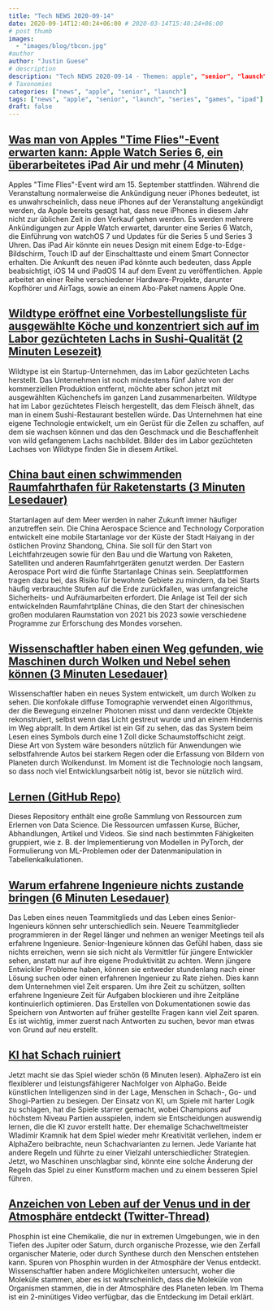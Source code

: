 ```yaml
---
title: "Tech NEWS 2020-09-14"
date: 2020-09-14T12:40:24+06:00 # 2020-03-14T15:40:24+06:00
# post thumb
images:
  - "images/blog/tbcon.jpg"
#author
author: "Justin Guese"
# description
description: "Tech NEWS 2020-09-14 - Themen: apple", "senior", "launch"
# Taxonomies
categories: ["news", "apple", "senior", "launch"]
tags: ["news", "apple", "senior", "launch", "series", "games", "ipad"]
draft: false
---
```


## [Was man von Apples "Time Flies"-Event erwarten kann: Apple Watch Series 6, ein überarbeitetes iPad Air und mehr (4 Minuten)](https://www.theverge.com/2020/9/13/21430669/apple-time-flies-event-watch-series-6-ipad-air-rumors/1/010001748c14f33b-a98a6340-c18c-43ba-83fe-100e28e9d761-000000/MEaFimPkG7n2Ry8yUL5IxgYGdDH-19UrGp3_ApS0IsQ=158)

 Apples "Time Flies"-Event wird am 15. September stattfinden. Während die Veranstaltung normalerweise die Ankündigung neuer iPhones bedeutet, ist es unwahrscheinlich, dass neue iPhones auf der Veranstaltung angekündigt werden, da Apple bereits gesagt hat, dass neue iPhones in diesem Jahr nicht zur üblichen Zeit in den Verkauf gehen werden. Es werden mehrere Ankündigungen zur Apple Watch erwartet, darunter eine Series 6 Watch, die Einführung von watchOS 7 und Updates für die Series 5 und Series 3 Uhren. Das iPad Air könnte ein neues Design mit einem Edge-to-Edge-Bildschirm, Touch ID auf der Einschalttaste und einem Smart Connector erhalten. Die Ankunft des neuen iPad könnte auch bedeuten, dass Apple beabsichtigt, iOS 14 und iPadOS 14 auf dem Event zu veröffentlichen. Apple arbeitet an einer Reihe verschiedener Hardware-Projekte, darunter Kopfhörer und AirTags, sowie an einem Abo-Paket namens Apple One.

## [Wildtype eröffnet eine Vorbestellungsliste für ausgewählte Köche und konzentriert sich auf im Labor gezüchteten Lachs in Sushi-Qualität (2 Minuten Lesezeit)](https://techcrunch.com/2020/09/11/wildtype-is-opening-up-a-pre-order-list-for-select-chefs-as-it-focuses-on-sushi-grade-salmon//1/010001748c14f33b-a98a6340-c18c-43ba-83fe-100e28e9d761-000000/V9WPnZ1EFUBQGFH09ZGGCkaP8xzmWOPgD38pnBS7XUI=158)

 Wildtype ist ein Startup-Unternehmen, das im Labor gezüchteten Lachs herstellt. Das Unternehmen ist noch mindestens fünf Jahre von der kommerziellen Produktion entfernt, möchte aber schon jetzt mit ausgewählten Küchenchefs im ganzen Land zusammenarbeiten. Wildtype hat im Labor gezüchtetes Fleisch hergestellt, das dem Fleisch ähnelt, das man in einem Sushi-Restaurant bestellen würde. Das Unternehmen hat eine eigene Technologie entwickelt, um ein Gerüst für die Zellen zu schaffen, auf dem sie wachsen können und das den Geschmack und die Beschaffenheit von wild gefangenem Lachs nachbildet. Bilder des im Labor gezüchteten Lachses von Wildtype finden Sie in diesem Artikel.

## [China baut einen schwimmenden Raumfahrthafen für Raketenstarts (3 Minuten Lesedauer)](https://www.universetoday.com/147659/china-is-building-a-floating-spaceport-for-rocket-launches//1/010001748c14f33b-a98a6340-c18c-43ba-83fe-100e28e9d761-000000/v_aG8JNWo7YMQ3Kl7_We9JII9XQ5BD4V-xiqCW0fqmE=158)

 Startanlagen auf dem Meer werden in naher Zukunft immer häufiger anzutreffen sein. Die China Aerospace Science and Technology Corporation entwickelt eine mobile Startanlage vor der Küste der Stadt Haiyang in der östlichen Provinz Shandong, China. Sie soll für den Start von Leichtfahrzeugen sowie für den Bau und die Wartung von Raketen, Satelliten und anderen Raumfahrtgeräten genutzt werden. Der Eastern Aerospace Port wird die fünfte Startanlage Chinas sein. Seeplattformen tragen dazu bei, das Risiko für bewohnte Gebiete zu mindern, da bei Starts häufig verbrauchte Stufen auf die Erde zurückfallen, was umfangreiche Sicherheits- und Aufräumarbeiten erfordert. Die Anlage ist Teil der sich entwickelnden Raumfahrtpläne Chinas, die den Start der chinesischen großen modularen Raumstation von 2021 bis 2023 sowie verschiedene Programme zur Erforschung des Mondes vorsehen.

## [Wissenschaftler haben einen Weg gefunden, wie Maschinen durch Wolken und Nebel sehen können (3 Minuten Lesedauer)](https://www.sciencealert.com/new-visualisation-system-can-peer-through-clouds-and-fog/1/010001748c14f33b-a98a6340-c18c-43ba-83fe-100e28e9d761-000000/zcoqDhn5X6Gux0J4wXi0cTLibVljgqeJ4TeHM800Uuo=158)

 Wissenschaftler haben ein neues System entwickelt, um durch Wolken zu sehen. Die konfokale diffuse Tomographie verwendet einen Algorithmus, der die Bewegung einzelner Photonen misst und dann verdeckte Objekte rekonstruiert, selbst wenn das Licht gestreut wurde und an einem Hindernis im Weg abprallt. In dem Artikel ist ein Gif zu sehen, das das System beim Lesen eines Symbols durch eine 1 Zoll dicke Schaumstoffschicht zeigt. Diese Art von System wäre besonders nützlich für Anwendungen wie selbstfahrende Autos bei starkem Regen oder die Erfassung von Bildern von Planeten durch Wolkendunst. Im Moment ist die Technologie noch langsam, so dass noch viel Entwicklungsarbeit nötig ist, bevor sie nützlich wird.

## [Lernen (GitHub Repo)](https://github.com/amitness/learning/1/010001748c14f33b-a98a6340-c18c-43ba-83fe-100e28e9d761-000000/fCOW__cqnnDUH8C873hrBFZskhOEptP6ZmR4lHxWD-M=158)

 Dieses Repository enthält eine große Sammlung von Ressourcen zum Erlernen von Data Science. Die Ressourcen umfassen Kurse, Bücher, Abhandlungen, Artikel und Videos. Sie sind nach bestimmten Fähigkeiten gruppiert, wie z. B. der Implementierung von Modellen in PyTorch, der Formulierung von ML-Problemen oder der Datenmanipulation in Tabellenkalkulationen.

## [Warum erfahrene Ingenieure nichts zustande bringen (6 Minuten Lesedauer)](https://swizec.com/blog/why-senior-engineers-get-nothing-done//1/010001748c14f33b-a98a6340-c18c-43ba-83fe-100e28e9d761-000000/8fg162H7S-Pt36H9CEQO5_32up329aAs1-QOxGWnsxY=158)

 Das Leben eines neuen Teammitglieds und das Leben eines Senior-Ingenieurs können sehr unterschiedlich sein. Neuere Teammitglieder programmieren in der Regel länger und nehmen an weniger Meetings teil als erfahrene Ingenieure. Senior-Ingenieure können das Gefühl haben, dass sie nichts erreichen, wenn sie sich nicht als Vermittler für jüngere Entwickler sehen, anstatt nur auf ihre eigene Produktivität zu achten. Wenn jüngere Entwickler Probleme haben, können sie entweder stundenlang nach einer Lösung suchen oder einen erfahrenen Ingenieur zu Rate ziehen. Dies kann dem Unternehmen viel Zeit ersparen. Um ihre Zeit zu schützen, sollten erfahrene Ingenieure Zeit für Aufgaben blockieren und ihre Zeitpläne kontinuierlich optimieren. Das Erstellen von Dokumentationen sowie das Speichern von Antworten auf früher gestellte Fragen kann viel Zeit sparen. Es ist wichtig, immer zuerst nach Antworten zu suchen, bevor man etwas von Grund auf neu erstellt.

## [KI hat Schach ruiniert](https://arstechnica.com/gaming/2020/09/ai-ruined-chess-now-its-making-the-game-beautiful-again//1/010001748c14f33b-a98a6340-c18c-43ba-83fe-100e28e9d761-000000/15X8DdiZmZMCEnOdXRcXJqAktdlS433FNtnWlIBPb9w=158)

 Jetzt macht sie das Spiel wieder schön (6 Minuten lesen). AlphaZero ist ein flexiblerer und leistungsfähigerer Nachfolger von AlphaGo. Beide künstlichen Intelligenzen sind in der Lage, Menschen in Schach-, Go- und Shogi-Partien zu besiegen. Der Einsatz von KI, um Spiele mit harter Logik zu schlagen, hat die Spiele starrer gemacht, wobei Champions auf höchstem Niveau Partien ausspielen, indem sie Entscheidungen auswendig lernen, die die KI zuvor erstellt hatte. Der ehemalige Schachweltmeister Wladimir Kramnik hat dem Spiel wieder mehr Kreativität verliehen, indem er AlphaZero beibrachte, neun Schachvarianten zu lernen. Jede Variante hat andere Regeln und führte zu einer Vielzahl unterschiedlicher Strategien. Jetzt, wo Maschinen unschlagbar sind, könnte eine solche Änderung der Regeln das Spiel zu einer Kunstform machen und zu einem besseren Spiel führen.

## [Anzeichen von Leben auf der Venus und in der Atmosphäre entdeckt (Twitter-Thread)](https://twitter.com/brianroemmele/status/1304984620304232448/1/010001748c14f33b-a98a6340-c18c-43ba-83fe-100e28e9d761-000000/hq9I0VlIW_F79-EoDPlodUt40wsOVeONR5NS_Gd9KKI=158)

 Phosphin ist eine Chemikalie, die nur in extremen Umgebungen, wie in den Tiefen des Jupiter oder Saturn, durch organische Prozesse, wie den Zerfall organischer Materie, oder durch Synthese durch den Menschen entstehen kann. Spuren von Phosphin wurden in der Atmosphäre der Venus entdeckt. Wissenschaftler haben andere Möglichkeiten untersucht, woher die Moleküle stammen, aber es ist wahrscheinlich, dass die Moleküle von Organismen stammen, die in der Atmosphäre des Planeten leben. Im Thema ist ein 2-minütiges Video verfügbar, das die Entdeckung im Detail erklärt.

